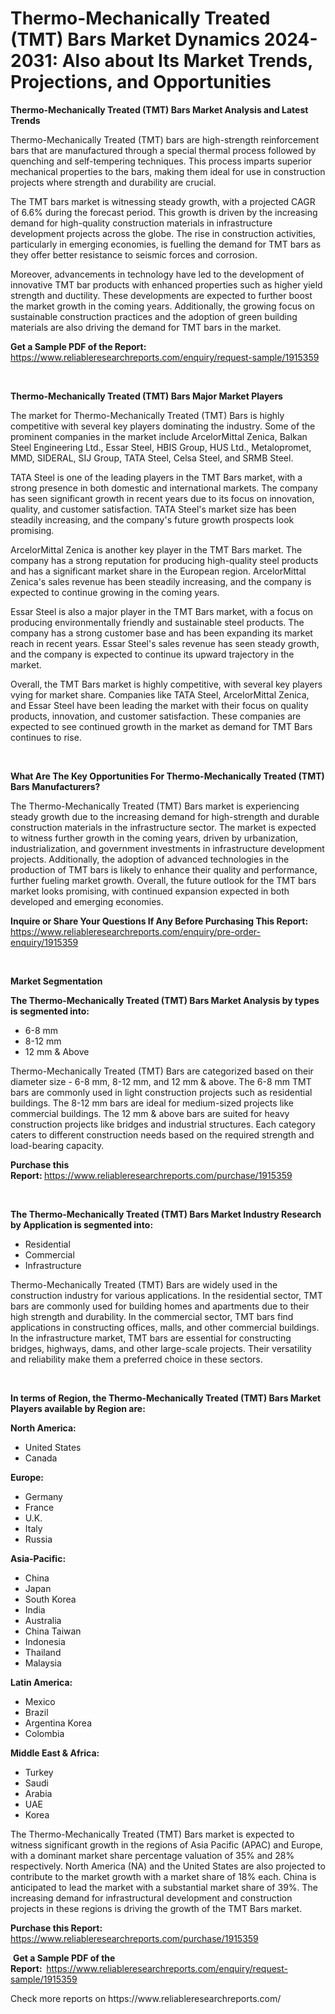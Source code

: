 <p><h1>Thermo-Mechanically Treated (TMT) Bars Market Dynamics 2024-2031: Also about Its Market Trends, Projections, and Opportunities</h1></p><p><strong>Thermo-Mechanically Treated (TMT) Bars Market Analysis and Latest Trends</strong></p>
<p><p>Thermo-Mechanically Treated (TMT) bars are high-strength reinforcement bars that are manufactured through a special thermal process followed by quenching and self-tempering techniques. This process imparts superior mechanical properties to the bars, making them ideal for use in construction projects where strength and durability are crucial.</p><p>The TMT bars market is witnessing steady growth, with a projected CAGR of 6.6% during the forecast period. This growth is driven by the increasing demand for high-quality construction materials in infrastructure development projects across the globe. The rise in construction activities, particularly in emerging economies, is fuelling the demand for TMT bars as they offer better resistance to seismic forces and corrosion.</p><p>Moreover, advancements in technology have led to the development of innovative TMT bar products with enhanced properties such as higher yield strength and ductility. These developments are expected to further boost the market growth in the coming years. Additionally, the growing focus on sustainable construction practices and the adoption of green building materials are also driving the demand for TMT bars in the market.</p></p>
<p><strong>Get a Sample PDF of the Report:&nbsp;</strong> <a href="https://www.reliableresearchreports.com/enquiry/request-sample/1915359">https://www.reliableresearchreports.com/enquiry/request-sample/1915359</a></p>
<p>&nbsp;</p>
<p><strong>Thermo-Mechanically Treated (TMT) Bars Major Market Players</strong></p>
<p><p>The market for Thermo-Mechanically Treated (TMT) Bars is highly competitive with several key players dominating the industry. Some of the prominent companies in the market include ArcelorMittal Zenica, Balkan Steel Engineering Ltd., Essar Steel, HBIS Group, HUS Ltd., Metalopromet, MMD, SIDERAL, SIJ Group, TATA Steel, Celsa Steel, and SRMB Steel.</p><p>TATA Steel is one of the leading players in the TMT Bars market, with a strong presence in both domestic and international markets. The company has seen significant growth in recent years due to its focus on innovation, quality, and customer satisfaction. TATA Steel's market size has been steadily increasing, and the company's future growth prospects look promising.</p><p>ArcelorMittal Zenica is another key player in the TMT Bars market. The company has a strong reputation for producing high-quality steel products and has a significant market share in the European region. ArcelorMittal Zenica's sales revenue has been steadily increasing, and the company is expected to continue growing in the coming years.</p><p>Essar Steel is also a major player in the TMT Bars market, with a focus on producing environmentally friendly and sustainable steel products. The company has a strong customer base and has been expanding its market reach in recent years. Essar Steel's sales revenue has seen steady growth, and the company is expected to continue its upward trajectory in the market.</p><p>Overall, the TMT Bars market is highly competitive, with several key players vying for market share. Companies like TATA Steel, ArcelorMittal Zenica, and Essar Steel have been leading the market with their focus on quality products, innovation, and customer satisfaction. These companies are expected to see continued growth in the market as demand for TMT Bars continues to rise.</p></p>
<p>&nbsp;</p>
<p><strong>What Are The Key Opportunities For Thermo-Mechanically Treated (TMT) Bars Manufacturers?</strong></p>
<p><p>The Thermo-Mechanically Treated (TMT) Bars market is experiencing steady growth due to the increasing demand for high-strength and durable construction materials in the infrastructure sector. The market is expected to witness further growth in the coming years, driven by urbanization, industrialization, and government investments in infrastructure development projects. Additionally, the adoption of advanced technologies in the production of TMT bars is likely to enhance their quality and performance, further fueling market growth. Overall, the future outlook for the TMT bars market looks promising, with continued expansion expected in both developed and emerging economies.</p></p>
<p><strong>Inquire or Share Your Questions If Any Before Purchasing This Report:</strong> <a href="https://www.reliableresearchreports.com/enquiry/pre-order-enquiry/1915359">https://www.reliableresearchreports.com/enquiry/pre-order-enquiry/1915359</a></p>
<p>&nbsp;</p>
<p><strong>Market Segmentation</strong></p>
<p><strong>The Thermo-Mechanically Treated (TMT) Bars Market Analysis by types is segmented into:</strong></p>
<p><ul><li>6-8 mm</li><li>8-12 mm</li><li>12 mm & Above</li></ul></p>
<p><p>Thermo-Mechanically Treated (TMT) Bars are categorized based on their diameter size - 6-8 mm, 8-12 mm, and 12 mm & above. The 6-8 mm TMT bars are commonly used in light construction projects such as residential buildings. The 8-12 mm bars are ideal for medium-sized projects like commercial buildings. The 12 mm & above bars are suited for heavy construction projects like bridges and industrial structures. Each category caters to different construction needs based on the required strength and load-bearing capacity.</p></p>
<p><strong>Purchase this Report:&nbsp;</strong><a href="https://www.reliableresearchreports.com/purchase/1915359">https://www.reliableresearchreports.com/purchase/1915359</a></p>
<p>&nbsp;</p>
<p><strong>The Thermo-Mechanically Treated (TMT) Bars Market Industry Research by Application is segmented into:</strong></p>
<p><ul><li>Residential</li><li>Commercial</li><li>Infrastructure</li></ul></p>
<p><p>Thermo-Mechanically Treated (TMT) Bars are widely used in the construction industry for various applications. In the residential sector, TMT bars are commonly used for building homes and apartments due to their high strength and durability. In the commercial sector, TMT bars find applications in constructing offices, malls, and other commercial buildings. In the infrastructure market, TMT bars are essential for constructing bridges, highways, dams, and other large-scale projects. Their versatility and reliability make them a preferred choice in these sectors.</p></p>
<p>&nbsp;</p>
<p><strong>In terms of Region, the Thermo-Mechanically Treated (TMT) Bars Market Players available by Region are:</strong></p>
<p>
    <p> <strong> North America: </strong>
        <ul>
            <li>United States</li>
            <li>Canada</li>
        </ul>
        </p> 
    <p> <strong> Europe: </strong>
        <ul>
            <li>Germany</li>
            <li>France</li>
            <li>U.K.</li>
            <li>Italy</li>
            <li>Russia</li>
        </ul>
        </p> 
    <p> <strong> Asia-Pacific: </strong>
        <ul>
            <li>China</li>
            <li>Japan</li>
            <li>South Korea</li>
            <li>India</li>
            <li>Australia</li>
            <li>China Taiwan</li>
            <li>Indonesia</li>
            <li>Thailand</li>
            <li>Malaysia</li>
        </ul>
        </p> 
    <p> <strong> Latin America: </strong>
        <ul>
            <li>Mexico</li>
            <li>Brazil</li>
            <li>Argentina Korea</li>
            <li>Colombia</li>
        </ul>
        </p> 
    <p> <strong> Middle East & Africa: </strong>
        <ul>
            <li>Turkey</li>
            <li>Saudi</li>
            <li>Arabia</li>
            <li>UAE</li>
            <li>Korea</li>
        </ul>
    </p>
    </p>
<p><p>The Thermo-Mechanically Treated (TMT) Bars market is expected to witness significant growth in the regions of Asia Pacific (APAC) and Europe, with a dominant market share percentage valuation of 35% and 28% respectively. North America (NA) and the United States are also projected to contribute to the market growth with a market share of 18% each. China is anticipated to lead the market with a substantial market share of 39%. The increasing demand for infrastructural development and construction projects in these regions is driving the growth of the TMT Bars market.</p></p>
<p><strong>Purchase this Report: </strong><a href="https://www.reliableresearchreports.com/purchase/1915359">https://www.reliableresearchreports.com/purchase/1915359</a></p>
<p>&nbsp;<strong>Get a Sample PDF of the Report:&nbsp;&nbsp;</strong><a href="https://www.reliableresearchreports.com/enquiry/request-sample/1915359">https://www.reliableresearchreports.com/enquiry/request-sample/1915359</a></p>
<p><strong></strong></p>
<p>Check more reports on https://www.reliableresearchreports.com/</p>